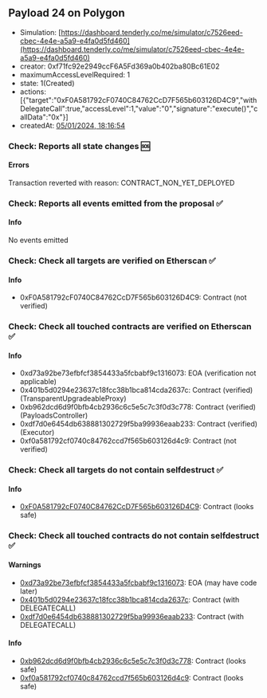 ## Payload 24 on Polygon

- Simulation: [https://dashboard.tenderly.co/me/simulator/c7526eed-cbec-4e4e-a5a9-e4fa0d5fd460](https://dashboard.tenderly.co/me/simulator/c7526eed-cbec-4e4e-a5a9-e4fa0d5fd460)
- creator: 0xf71fc92e2949ccF6A5Fd369a0b402ba80Bc61E02
- maximumAccessLevelRequired: 1
- state: 1(Created)
- actions: [{"target":"0xF0A581792cF0740C84762CcD7F565b603126D4C9","withDelegateCall":true,"accessLevel":1,"value":"0","signature":"execute()","callData":"0x"}]
- createdAt: [05/01/2024, 18:16:54](https://polygonscan.com/tx/0x30edd7d42e7f43529553d4add888c64c2ba34c13968cee78c28ddd309c089d41)

### Check: Reports all state changes :sos:

#### Errors

Transaction reverted with reason: CONTRACT_NON_YET_DEPLOYED

### Check: Reports all events emitted from the proposal :white_check_mark:

#### Info

No events emitted

### Check: Check all targets are verified on Etherscan :white_check_mark:

#### Info

- 0xF0A581792cF0740C84762CcD7F565b603126D4C9: Contract (not verified)

### Check: Check all touched contracts are verified on Etherscan :white_check_mark:

#### Info

- 0xd73a92be73efbfcf3854433a5fcbabf9c1316073: EOA (verification not applicable)
- 0x401b5d0294e23637c18fcc38b1bca814cda2637c: Contract (verified) (TransparentUpgradeableProxy)
- 0xb962dcd6d9f0bfb4cb2936c6c5e5c7c3f0d3c778: Contract (verified) (PayloadsController)
- 0xdf7d0e6454db638881302729f5ba99936eaab233: Contract (verified) (Executor)
- 0xf0a581792cf0740c84762ccd7f565b603126d4c9: Contract (not verified)

### Check: Check all targets do not contain selfdestruct :white_check_mark:

#### Info

- [0xF0A581792cF0740C84762CcD7F565b603126D4C9](https://polygonscan.com/address/0xF0A581792cF0740C84762CcD7F565b603126D4C9): Contract (looks safe)

### Check: Check all touched contracts do not contain selfdestruct :white_check_mark:

#### Warnings

- [0xd73a92be73efbfcf3854433a5fcbabf9c1316073](https://polygonscan.com/address/0xd73a92be73efbfcf3854433a5fcbabf9c1316073): EOA (may have code later)
- [0x401b5d0294e23637c18fcc38b1bca814cda2637c](https://polygonscan.com/address/0x401b5d0294e23637c18fcc38b1bca814cda2637c): Contract (with DELEGATECALL)
- [0xdf7d0e6454db638881302729f5ba99936eaab233](https://polygonscan.com/address/0xdf7d0e6454db638881302729f5ba99936eaab233): Contract (with DELEGATECALL)

#### Info

- [0xb962dcd6d9f0bfb4cb2936c6c5e5c7c3f0d3c778](https://polygonscan.com/address/0xb962dcd6d9f0bfb4cb2936c6c5e5c7c3f0d3c778): Contract (looks safe)
- [0xf0a581792cf0740c84762ccd7f565b603126d4c9](https://polygonscan.com/address/0xf0a581792cf0740c84762ccd7f565b603126d4c9): Contract (looks safe)

